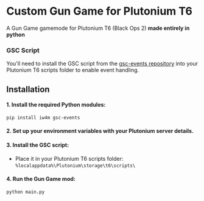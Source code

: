 # Custom Gun Game for Plutonium T6

A Gun Game gamemode for Plutonium T6 (Black Ops 2) **made entirely in python**

### GSC Script
You'll need to install the GSC script from the [gsc-events repository](https://github.com/Yallamaztar/gsc-events) into your Plutonium T6 scripts folder to enable event handling.

## Installation

#### 1. Install the required Python modules:
   ```
   pip install iw4m gsc-events
   ```

#### 2. Set up your environment variables with your Plutonium server details.

#### 3. Install the GSC script:
   - Place it in your Plutonium T6 scripts folder: `%localappdata%\Plutonium\storage\t6\scripts\`

#### 4. Run the Gun Game mod:
   ```
   python main.py
   ```